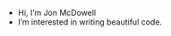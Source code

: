 - Hi, I’m Jon McDowell
- I’m interested in writing beautiful code.


<!---
mcd-03/mcd-03 is a ✨ special ✨ repository because its `README.md` (this file) appears on your GitHub profile.
You can click the Preview link to take a look at your changes.
--->
